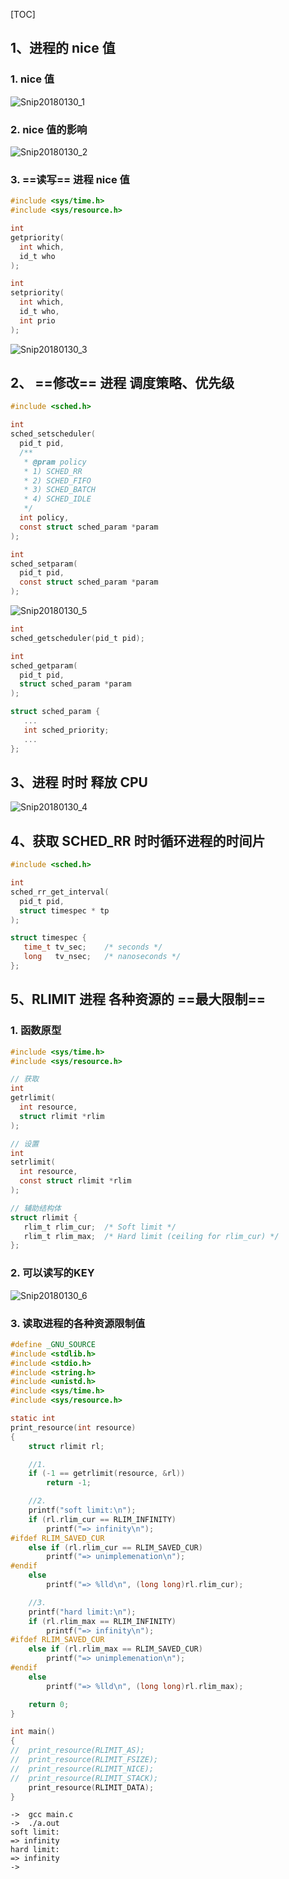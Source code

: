 [TOC]



## 1、进程的 nice 值

### 1. nice  值

![Snip20180130_1](image/Snip20180130_1.png)

### 2. nice 值的影响

![Snip20180130_2](image/Snip20180130_2.png)

### 3. ==读写== 进程 nice 值

```c
#include <sys/time.h>
#include <sys/resource.h>

int 
getpriority(
  int which, 
  id_t who
);

int 
setpriority(
  int which, 
  id_t who, 
  int prio
);
```

![Snip20180130_3](image/Snip20180130_3.png)



## 2、 ==修改== 进程 调度策略、优先级

```c
#include <sched.h>

int 
sched_setscheduler(
  pid_t pid, 
  /** 
   * @pram policy
   * 1) SCHED_RR 
   * 2) SCHED_FIFO 
   * 3) SCHED_BATCH 
   * 4) SCHED_IDLE 
   */
  int policy, 
  const struct sched_param *param
);

int 
sched_setparam(
  pid_t pid, 
  const struct sched_param *param
);
```

![Snip20180130_5](image/Snip20180130_5.png)

```c
int 
sched_getscheduler(pid_t pid);

int 
sched_getparam(
  pid_t pid, 
  struct sched_param *param
);
```

```c
struct sched_param {
   ...
   int sched_priority;
   ...
};
```



## 3、进程  时时 释放 CPU

![Snip20180130_4](image/Snip20180130_4.png)



## 4、获取 SCHED_RR 时时循环进程的时间片

```c
#include <sched.h>

int 
sched_rr_get_interval(
  pid_t pid, 
  struct timespec * tp
);

struct timespec {
   time_t tv_sec;    /* seconds */
   long   tv_nsec;   /* nanoseconds */
};
```



## 5、RLIMIT 进程 各种资源的 ==最大限制==

### 1. 函数原型

```c
#include <sys/time.h>
#include <sys/resource.h>

// 获取
int 
getrlimit(
  int resource, 
  struct rlimit *rlim
);

// 设置
int 
setrlimit(
  int resource, 
  const struct rlimit *rlim
);

// 辅助结构体
struct rlimit {
   rlim_t rlim_cur;  /* Soft limit */
   rlim_t rlim_max;  /* Hard limit (ceiling for rlim_cur) */
};
```

### 2. 可以读写的KEY

![Snip20180130_6](Snip20180130_6.png) 

### 3. 读取进程的各种资源限制值

```c
#define _GNU_SOURCE
#include <stdlib.h>
#include <stdio.h>
#include <string.h>
#include <unistd.h>
#include <sys/time.h>
#include <sys/resource.h>

static int
print_resource(int resource)
{
	struct rlimit rl;

	//1.
	if (-1 == getrlimit(resource, &rl))
		return -1;

	//2.
	printf("soft limit:\n");
	if (rl.rlim_cur == RLIM_INFINITY)
		printf("=> infinity\n");
#ifdef RLIM_SAVED_CUR
	else if (rl.rlim_cur == RLIM_SAVED_CUR)
		printf("=> unimplemenation\n");
#endif
	else
		printf("=> %lld\n", (long long)rl.rlim_cur);

	//3.
	printf("hard limit:\n");
	if (rl.rlim_max == RLIM_INFINITY)
		printf("=> infinity\n");
#ifdef RLIM_SAVED_CUR
	else if (rl.rlim_max == RLIM_SAVED_CUR)
		printf("=> unimplemenation\n");
#endif
	else
		printf("=> %lld\n", (long long)rl.rlim_max);

	return 0;
}

int main()
{
//	print_resource(RLIMIT_AS);
//	print_resource(RLIMIT_FSIZE);
//	print_resource(RLIMIT_NICE);
//	print_resource(RLIMIT_STACK);
	print_resource(RLIMIT_DATA);
}
```

```
->  gcc main.c
->  ./a.out
soft limit:
=> infinity
hard limit:
=> infinity
->

```